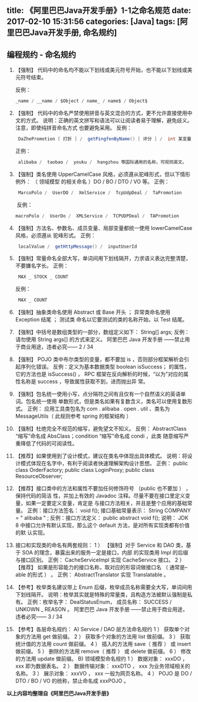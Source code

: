 title: 《阿里巴巴Java开发手册》1-1之命名规范
date: 2017-02-10 15:31:56
categories: [Java]
tags: [阿里巴巴Java开发手册, 命名规约]
---

## 编程规约 - 命名规约

1. 【强制】 代码中的命名均不能以下划线或美元符号开始，也不能以下划线或美元符号结束。

   反例：

   ```java
   _name / __name / $Object / name_ / name$ / Object$
   ```

2. 【强制】 代码中的命名严禁使用拼音与英文混合的方式，更不允许直接使用中文的方式。
   说明：正确的英文拼写和语法可以让阅读者易于理解，避免歧义。注意，即使纯拼音命名方式
   也要避免采用。
   反例：  

   ```java
    DaZhePromotion [ 打折 ] /  getPingfenByName() [ 评分 ] /  int 某变量 = 3
   ```

   正例：

   ```java
    alibaba /  taobao /  youku /  hangzhou 等国际通用的名称，可视同英文。
   ```

3. 【强制】类名使用 UpperCamelCase 风格，必须遵从驼峰形式，但以下情形例外： （ 领域模型
   的相关命名 ）DO /  BO  /  DTO /  VO 等。
   正例： 

   ```java
    MarcoPolo /  UserDO /  XmlService /  TcpUdpDeal /  TaPromotion
   ```

   ​
   反例： 

   ```java
   macroPolo /  UserDo /  XMLService /  TCPUDPDeal /  TAPromotion
   ```

4. 【强制】方法名、参数名、成员变量、局部变量都统一使用 lowerCamelCase 风格，必须遵从
   驼峰形式。
   正例： 

   ```java
    localValue /  getHttpMessage() /  inputUserId
   ```

5. 【强制】常量命名全部大写，单词间用下划线隔开，力求语义表达完整清楚，不要嫌名字长。
   正例：  

   ```java
    MAX _ STOCK _ COUNT
   ```

   反例： 

   ```java
    MAX _ COUNT
   ```

6. 【强制】抽象类命名使用 Abstract 或 Base 开头 ； 异常类命名使用 Exception 结尾 ； 测试类
   命名以它要测试的类的名称开始，以 Test 结尾。

7. 【强制】中括号是数组类型的一部分，数组定义如下： String[] args;
   反例：请勿使用 String args[] 的方式来定义。
   阿里巴巴 Java 开发手册
   ——禁止用于商业用途，违者必究—— 2 / 34

8. 【强制】 POJO 类中布尔类型的变量，都不要加 is ，否则部分框架解析会引起序列化错误。
   反例：定义为基本数据类型 boolean isSuccess； 的属性，它的方法也是 isSuccess() ， RPC
   框架在反向解析的时候，“以为”对应的属性名称是 success ，导致属性获取不到，进而抛出异
   常。

9. 【强制】包名统一使用小写，点分隔符之间有且仅有一个自然语义的英语单词。包名统一使用
   单数形式，但是类名如果有复数含义，类名可以使用复数形式。
   正例： 应用工具类包名为 com . alibaba . open . util 、类名为 MessageUtils（ 此规则参考
   spring 的框架结构 ）

10. 【强制】杜绝完全不规范的缩写，避免望文不知义。
   反例：  AbstractClass “缩写”命名成 AbsClass；condition “缩写”命名成  condi ，此类
   随意缩写严重降低了代码的可阅读性。

11. 【推荐】如果使用到了设计模式，建议在类名中体现出具体模式。
   说明：将设计模式体现在名字中，有利于阅读者快速理解架构设计思想。
   正例： public class OrderFactory;
   public class LoginProxy;
   public class ResourceObserver;

12. 【推荐】接口类中的方法和属性不要加任何修饰符号 （public 也不要加 ） ，保持代码的简洁
   性，并加上有效的 Javadoc 注释。尽量不要在接口里定义变量，如果一定要定义变量，肯定是
   与接口方法相关，并且是整个应用的基础常量。
   正例：接口方法签名： void f();
   接口基础常量表示： String COMPANY = " alibaba " ;
   反例：接口方法定义： public abstract void f();
   说明： JDK 8 中接口允许有默认实现，那么这个 default 方法，是对所有实现类都有价值的默
   认实现。

13. 接口和实现类的命名有两套规则：
   1 ） 【强制】对于 Service 和 DAO 类，基于 SOA 的理念，暴露出来的服务一定是接口，内部
   的实现类用 Impl 的后缀与接口区别。
   正例： CacheServiceImpl 实现 CacheService 接口。
   2 ）  【推荐】 如果是形容能力的接口名称，取对应的形容词做接口名 （ 通常是– able 的形式 ） 。
   正例： AbstractTranslator 实现  Translatable 。

14. 【参考】枚举类名建议带上 Enum 后缀，枚举成员名称需要全大写，单词间用下划线隔开。
   说明：枚举其实就是特殊的常量类，且构造方法被默认强制是私有。
   正例：枚举名字： DealStatusEnum， 成员名称： SUCCESS /  UNKOWN _ REASON 。
   阿里巴巴 Java 开发手册
   ——禁止用于商业用途，违者必究—— 3 / 34

15. 【参考】各层命名规约：
   A) Service / DAO 层方法命名规约
   1 ） 获取单个对象的方法用 get 做前缀。
   2 ） 获取多个对象的方法用 list 做前缀。
   3 ） 获取统计值的方法用 count 做前缀。
   4 ） 插入的方法用 save（ 推荐 ） 或 insert 做前缀。
   5 ） 删除的方法用 remove（ 推荐 ） 或 delete 做前缀。
   6 ） 修改的方法用 update 做前缀。
   B) 领域模型命名规约
   1 ） 数据对象： xxxDO ， xxx 即为数据表名。
   2 ） 数据传输对象： xxxDTO ， xxx 为业务领域相关的名称。
   3 ） 展示对象： xxxVO ， xxx 一般为网页名称。
   4 ） POJO 是 DO / DTO / BO / VO 的统称，禁止命名成 xxxPOJO 。

**以上内容均整理自《阿里巴巴Java开发手册》**
